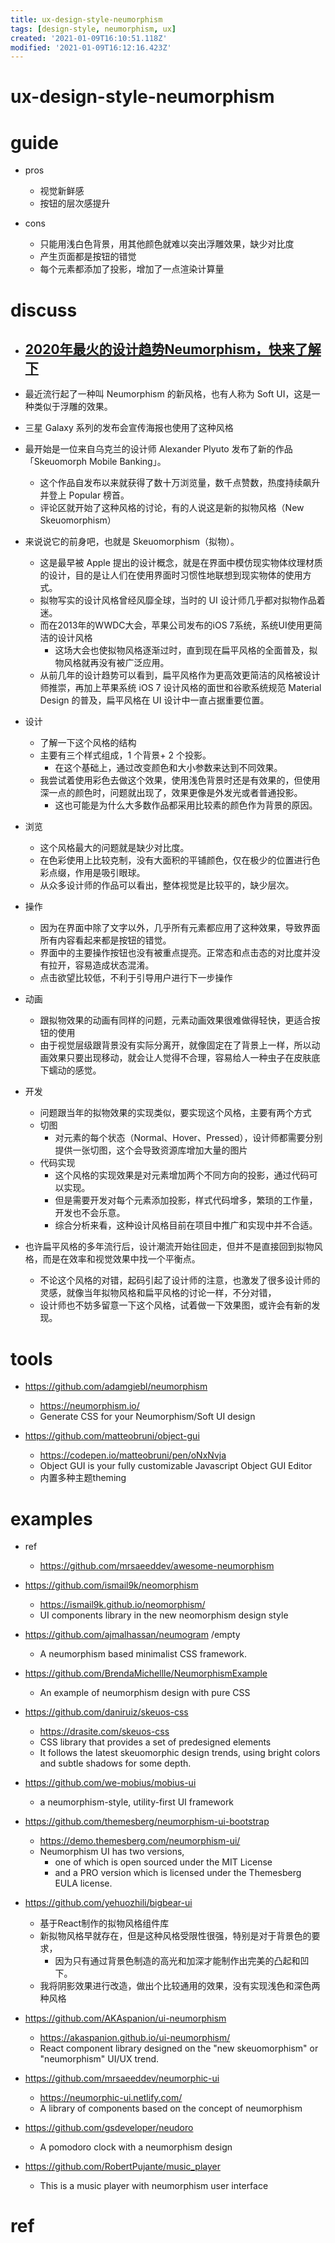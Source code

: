 ```yaml
---
title: ux-design-style-neumorphism
tags: [design-style, neumorphism, ux]
created: '2021-01-09T16:10:51.118Z'
modified: '2021-01-09T16:12:16.423Z'
---
```


# ux-design-style-neumorphism

# guide

- pros
  - 视觉新鲜感
  - 按钮的层次感提升

- cons
  - 只能用浅白色背景，用其他颜色就难以突出浮雕效果，缺少对比度
  - 产生页面都是按钮的错觉
  - 每个元素都添加了投影，增加了一点渲染计算量

# discuss

- ## [2020年最火的设计趋势Neumorphism，快来了解下](https://www.jianshu.com/p/982fc75f858d)
- 最近流行起了一种叫 Neumorphism 的新风格，也有人称为 Soft UI，这是一种类似于浮雕的效果。
- 三星 Galaxy 系列的发布会宣传海报也使用了这种风格
- 最开始是一位来自乌克兰的设计师 Alexander Plyuto 发布了新的作品「Skeuomorph Mobile Banking」。
  - 这个作品自发布以来就获得了数十万浏览量，数千点赞数，热度持续飙升并登上 Popular 榜首。
  - 评论区就开始了这种风格的讨论，有的人说这是新的拟物风格（New Skeuomorphism）
- 来说说它的前身吧，也就是 Skeuomorphism（拟物）。
  - 这是最早被 Apple 提出的设计概念，就是在界面中模仿现实物体纹理材质的设计，目的是让人们在使用界面时习惯性地联想到现实物体的使用方式。
  - 拟物写实的设计风格曾经风靡全球，当时的 UI 设计师几乎都对拟物作品着迷。
  - 而在2013年的WWDC大会，苹果公司发布的iOS 7系统，系统UI使用更简洁的设计风格
    - 这场大会也使拟物风格逐渐过时，直到现在扁平风格的全面普及，拟物风格就再没有被广泛应用。
  - 从前几年的设计趋势可以看到，扁平风格作为更高效更简洁的风格被设计师推崇，再加上苹果系统 iOS 7 设计风格的面世和谷歌系统规范 Material Design 的普及，扁平风格在 UI 设计中一直占据重要位置。

- 设计
  - 了解一下这个风格的结构
  - 主要有三个样式组成，1 个背景+ 2 个投影。
    - 在这个基础上，通过改变颜色和大小参数来达到不同效果。
  - 我尝试着使用彩色去做这个效果，使用浅色背景时还是有效果的，但使用深一点的颜色时，问题就出现了，效果更像是外发光或者普通投影。
    - 这也可能是为什么大多数作品都采用比较素的颜色作为背景的原因。
- 浏览
  - 这个风格最大的问题就是缺少对比度。
  - 在色彩使用上比较克制，没有大面积的平铺颜色，仅在极少的位置进行色彩点缀，作用是吸引眼球。
  - 从众多设计师的作品可以看出，整体视觉是比较平的，缺少层次。
- 操作
  - 因为在界面中除了文字以外，几乎所有元素都应用了这种效果，导致界面所有内容看起来都是按钮的错觉。
  - 界面中的主要操作按钮也没有被重点提亮。正常态和点击态的对比度并没有拉开，容易造成状态混淆。
  - 点击欲望比较低，不利于引导用户进行下一步操作
- 动画
  - 跟拟物效果的动画有同样的问题，元素动画效果很难做得轻快，更适合按钮的使用
  - 由于视觉层级跟背景没有实际分离开，就像固定在了背景上一样，所以动画效果只要出现移动，就会让人觉得不合理，容易给人一种虫子在皮肤底下蠕动的感觉。
- 开发
  - 问题跟当年的拟物效果的实现类似，要实现这个风格，主要有两个方式
  - 切图
    - 对元素的每个状态（Normal、Hover、Pressed），设计师都需要分别提供一张切图，这个会导致资源库增加大量的图片
  - 代码实现
    - 这个风格的实现效果是对元素增加两个不同方向的投影，通过代码可以实现。
    - 但是需要开发对每个元素添加投影，样式代码增多，繁琐的工作量，开发也不会乐意。
    - 综合分析来看，这种设计风格目前在项目中推广和实现中并不合适。
- 也许扁平风格的多年流行后，设计潮流开始往回走，但并不是直接回到拟物风格，而是在效率和视觉效果中找一个平衡点。
  - 不论这个风格的对错，起码引起了设计师的注意，也激发了很多设计师的灵感，就像当年拟物风格和扁平风格的讨论一样，不分对错，
  - 设计师也不妨多留意一下这个风格，试着做一下效果图，或许会有新的发现。

# tools

- https://github.com/adamgiebl/neumorphism
  - https://neumorphism.io/
  - Generate CSS for your Neumorphism/Soft UI design

- https://github.com/matteobruni/object-gui
  - https://codepen.io/matteobruni/pen/oNxNvja
  - Object GUI is your fully customizable Javascript Object GUI Editor
  - 内置多种主题theming

# examples

- ref
  - https://github.com/mrsaeeddev/awesome-neumorphism

- https://github.com/ismail9k/neomorphism
  - https://ismail9k.github.io/neomorphism/
  - UI components library in the new neomorphism design style
- https://github.com/ajmalhassan/neumogram /empty
  - A neumorphism based minimalist CSS framework.
- https://github.com/BrendaMichellle/NeumorphismExample
  - An example of neumorphism design with pure CSS
- https://github.com/daniruiz/skeuos-css
  - https://drasite.com/skeuos-css
  - CSS library that provides a set of predesigned elements 
  - It follows the latest skeuomorphic design trends, using bright colors and subtle shadows for some depth.
- https://github.com/we-mobius/mobius-ui
  - a neumorphism-style, utility-first UI framework

- https://github.com/themesberg/neumorphism-ui-bootstrap
  - https://demo.themesberg.com/neumorphism-ui/
  - Neumorphism UI has two versions, 
    - one of which is open sourced under the MIT License 
    - and a PRO version which is licensed under the Themesberg EULA license.

- https://github.com/yehuozhili/bigbear-ui
  - 基于React制作的拟物风格组件库
  - 新拟物风格早就存在，但是这种风格受限性很强，特别是对于背景色的要求，
    - 因为只有通过背景色制造的高光和加深才能制作出完美的凸起和凹下。
  - 我将阴影效果进行改造，做出个比较通用的效果，没有实现浅色和深色两种风格
- https://github.com/AKAspanion/ui-neumorphism
  - https://akaspanion.github.io/ui-neumorphism/
  - React component library designed on the "new skeuomorphism" or "neumorphism" UI/UX trend.
- https://github.com/mrsaeeddev/neumorphic-ui
  - https://neumorphic-ui.netlify.com/
  - A library of components based on the concept of neumorphism

 

- https://github.com/gsdeveloper/neudoro
  - A pomodoro clock with a neumorphism design
- https://github.com/RobertPujante/music_player
  - This is a music player with neumorphism user interface

# ref
